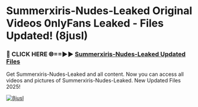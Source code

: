 # Summerxiris-Nudes-Leaked Original Videos 0nlyFans Leaked - Files Updated! (8jusl)

<h3>🔴 CLICK HERE 🌐==►► <a href="https://tinyurl.com/yrmya6cz" rel="nofollow">Summerxiris-Nudes-Leaked Updated Files</a></h3>

Get Summerxiris-Nudes-Leaked and all content. Now you can access all videos and pictures of Summerxiris-Nudes-Leaked. New Updated Files 2025!

[![8jusl](https://i.imgur.com/FMdXYCs.gif)](https://tinyurl.com/yrmya6cz)
